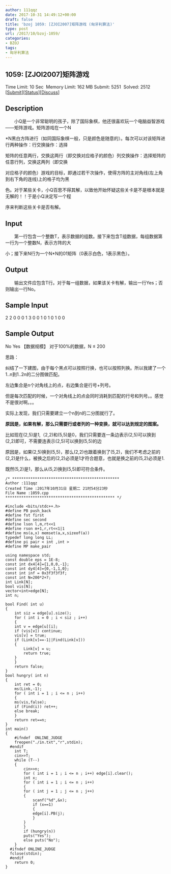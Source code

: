 ```yaml
---
author: 111qqz
date: 2017-10-31 14:49:12+00:00
draft: false
title: 'bzoj 1059: [ZJOI2007]矩阵游戏 (匈牙利算法)'
type: post
url: /2017/10/bzoj-1059/
categories:
- BZOJ
tags:
- 匈牙利算法
---
```






## 1059: [ZJOI2007]矩阵游戏



Time Limit: 10 Sec  Memory Limit: 162 MB
Submit: 5251  Solved: 2512
[[Submit](http://www.lydsy.com/JudgeOnline/submitpage.php?id=1059)][[Status](http://www.lydsy.com/JudgeOnline/problemstatus.php?id=1059)][[Discuss](http://www.lydsy.com/JudgeOnline/bbs.php?id=1059)]



## Description








　　小Q是一个非常聪明的孩子，除了国际象棋，他还很喜欢玩一个电脑益智游戏——矩阵游戏。矩阵游戏在一个N




*N黑白方阵进行（如同国际象棋一般，只是颜色是随意的）。每次可以对该矩阵进行两种操作：行交换操作：选择




矩阵的任意两行，交换这两行（即交换对应格子的颜色）列交换操作：选择矩阵的任意行列，交换这两列（即交换




对应格子的颜色）游戏的目标，即通过若干次操作，使得方阵的主对角线(左上角到右下角的连线)上的格子均为黑




色。对于某些关卡，小Q百思不得其解，以致他开始怀疑这些关卡是不是根本就是无解的！！于是小Q决定写一个程




序来判断这些关卡是否有解。








## Input








　　第一行包含一个整数T，表示数据的组数。接下来包含T组数据，每组数据第一行为一个整数N，表示方阵的大




小；接下来N行为一个N*N的01矩阵（0表示白色，1表示黑色）。








## Output







　　输出文件应包含T行。对于每一组数据，如果该关卡有解，输出一行Yes；否则输出一行No。







## Sample Input





2
2
0 0
0 1
3
0 0 1
0 1 0
1 0 0





## Sample Output





No
Yes
【数据规模】
对于100%的数据，N ≤ 200













思路：





纠结了一下建图，由于每个黑点可以按照行换，也可以按照列换。所以我建了一个1..n到1..2n的二分图做匹配。





左边集合是n个对角线上的点，右边集合是行号+列号。





但是每次匹配的时候，一个对角线上的点会同时消耗到匹配的行号和列号。。感觉不是很对啊。。。





实际上发现，我们只需要建立一个n到n的二分图就行了。





**原因是，如果有解，那么只需要行或者列的一种变换，就可以达到规定的图案。**





比如现在(2,5)是1,（2,2)和(5,5)是0，我们只需要连一条边表示(2,5)可以换到(2,2)即可，不需要连表示(2,5)可以换到(5,5)的边





原因是，如果(2,5)换到(5,5)，那么(2,2)也跟着换到了(5,2)，我们不考虑之前的(2,2)是什么，被换之后的(2,2)必须是1才符合题意，也就是换之前的(5,2)必须是1.





既然(5,2)是1，那么从(5,2)换到(5,5)即可符合条件。











    
    /* ***********************************************
    Author :111qqz
    Created Time :2017年10月31日 星期二 21时54分23秒
    File Name :1059.cpp
    ************************************************ */
    
    #include <bits/stdc++.h>
    #define PB push_back
    #define fst first
    #define sec second
    #define lson l,m,rt<<1
    #define rson m+1,r,rt<<1|1
    #define ms(a,x) memset(a,x,sizeof(a))
    typedef long long LL;
    #define pi pair < int ,int >
    #define MP make_pair
    
    using namespace std;
    const double eps = 1E-8;
    const int dx4[4]={1,0,0,-1};
    const int dy4[4]={0,-1,1,0};
    const int inf = 0x3f3f3f3f;
    const int N=200*2+7;
    int Link[N];
    bool vis[N];
    vector<int>edge[N];
    int n;
    
    bool Find( int u)
    {
        int siz = edge[u].size();
        for ( int i = 0 ; i < siz ; i++)
        {
        int v = edge[u][i];
        if (vis[v]) continue;
        vis[v] = true;
        if (Link[v]==-1||Find(Link[v]))
        {
            Link[v] = u;
            return true;
        }
        }
        return false;
    }
    bool hungry( int n)
    {
        int ret = 0;
        ms(Link,-1);
        for ( int i = 1 ; i <= n ; i++)
        {
        ms(vis,false);
        if (Find(i)) ret++;
        else break;
        }
        return ret==n;
    }
    int main()
    {
        #ifndef  ONLINE_JUDGE 
        freopen("./in.txt","r",stdin);
      #endif
        int T;
        cin>>T;
        while (T--)
        {
            cin>>n;
            for ( int i = 1 ; i <= n ; i++) edge[i].clear();
            int x;
            for ( int i = 1 ; i <= n ; i++)
            {
            for ( int j = 1 ; j <= n ; j++)
            {
                scanf("%d",&x);
                if (x==1)
                {
                edge[i].PB(j);
                }
            }
            }
            if (hungry(n))
            puts("Yes");
            else puts("No");
        }
      #ifndef ONLINE_JUDGE  
      fclose(stdin);
      #endif
        return 0;
    }
    





